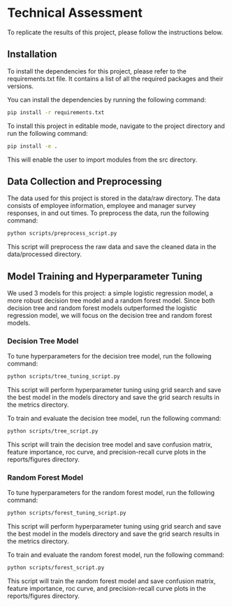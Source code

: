 # Technical Assessment

To replicate the results of this project, please follow the instructions below.

## Installation

To install the dependencies for this project, please refer to the requirements.txt file. It contains a list of all the required packages and their versions.

You can install the dependencies by running the following command:
```bash
pip install -r requirements.txt
```

To install this project in editable mode, navigate to the project directory and run the following command:

```bash
pip install -e .
```

This will enable the user to import modules from the src directory.

## Data Collection and Preprocessing

The data used for this project is stored in the data/raw directory. The data consists of employee information, employee and manager survey responses, in and out times. To preprocess the data, run the following command:

```bash
python scripts/preprocess_script.py
```

This script will preprocess the raw data and save the cleaned data in the data/processed directory.


## Model Training and Hyperparameter Tuning

We used 3 models for this project: a simple logistic regression model, a more robust decision tree model and a random forest model. Since both decision tree and random forest models outperformed the logistic regression model, we will focus on the decision tree and random forest models.

### Decision Tree Model

To tune hyperparameters for the decision tree model, run the following command:

```bash
python scripts/tree_tuning_script.py
```

This script will perform hyperparameter tuning using grid search and save the best model in the models directory and save the grid search results in the metrics directory.

To train and evaluate the decision tree model, run the following command:

```bash
python scripts/tree_script.py
```

This script will train the decision tree model and save confusion matrix, feature importance, roc curve, and precision-recall curve plots in the reports/figures directory.

### Random Forest Model

To tune hyperparameters for the random forest model, run the following command:

```bash
python scripts/forest_tuning_script.py
```

This script will perform hyperparameter tuning using grid search and save the best model in the models directory and save the grid search results in the metrics directory.

To train and evaluate the random forest model, run the following command:

```bash
python scripts/forest_script.py
``` 

This script will train the random forest model and save confusion matrix, feature importance, roc curve, and precision-recall curve plots in the reports/figures directory.


